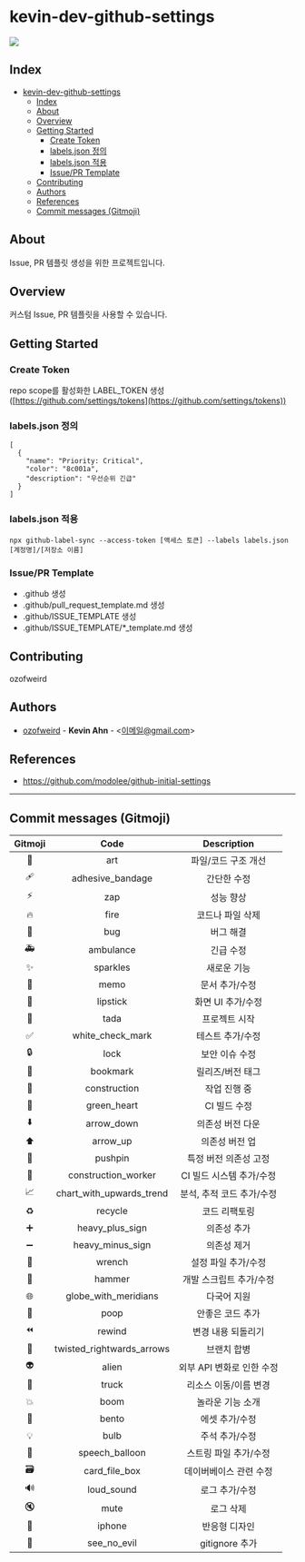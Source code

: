 # kevin-dev-github-settings

![](https://img.shields.io/badge/version-0.0.1-brightgreen)

## Index
- [kevin-dev-github-settings](#kevin-dev-github-settings)
  - [Index](#index)
  - [About](#about)
  - [Overview](#overview)
  - [Getting Started](#getting-started)
    - [Create Token](#create-token)
    - [labels.json 정의](#labelsjson-정의)
    - [labels.json 적용](#labelsjson-적용)
    - [Issue/PR Template](#issuepr-template)
  - [Contributing](#contributing)
  - [Authors](#authors)
  - [References](#references)
  - [Commit messages (Gitmoji)](#commit-messages-gitmoji)

## About
Issue, PR 템플릿 생성을 위한 프로젝트입니다.

## Overview
커스텀 Issue, PR 템플릿을 사용할 수 있습니다.

## Getting Started

### Create Token

repo scope를 활성화한 LABEL_TOKEN 생성 ([https://github.com/settings/tokens](https://github.com/settings/tokens))

### labels.json 정의
```
[
  {
    "name": "Priority: Critical",
    "color": "8c001a",
    "description": "우선순위 긴급"
  }
]
```

### labels.json 적용
```
npx github-label-sync --access-token [액세스 토큰] --labels labels.json [계정명]/[저장소 이름]
```

### Issue/PR Template
- .github 생성
- .github/pull_request_template.md 생성
- .github/ISSUE_TEMPLATE 생성
- .github/ISSUE_TEMPLATE/*_template.md 생성

## Contributing
ozofweird

## Authors
- [ozofweird](https://github.com/ozofweird) - **Kevin Ahn** - <이메일@gmail.com>

## References
- https://github.com/modolee/github-initial-settings
  
---

## Commit messages (Gitmoji)

|Gitmoji|Code|Description|
|:-----:|:---:|:--------:|
|🎨|art|파일/코드 구조 개선|
|🩹|adhesive_bandage|간단한 수정|
|⚡️|zap|성능 향상|
|🔥️|fire|코드나 파일 삭제|
|🐛️|bug|버그 해결|
|🚑️|ambulance|긴급 수정|
|✨️|sparkles|새로운 기능|
|📝️|memo|문서 추가/수정|
|💄️|lipstick|화면 UI 추가/수정|
|🎉️|tada|프로젝트 시작|
|✅️|white_check_mark|테스트 추가/수정|
|🔒️|lock|보안 이슈 수정|
|🔖️|bookmark|릴리즈/버전 태그|
|🚧|construction|작업 진행 중|
|💚|green_heart|CI 빌드 수정|
|⬇️|arrow_down|의존성 버전 다운|
|⬆️|arrow_up|의존성 버전 업|
|📌|pushpin|특정 버전 의존성 고정|
|👷|construction_worker|CI 빌드 시스템 추가/수정|
|📈|chart_with_upwards_trend|분석, 추적 코드 추가/수정|
|♻️|recycle|코드 리팩토링|
|➕|heavy_plus_sign|의존성 추가|
|➖|heavy_minus_sign|의존성 제거|
|🔧|wrench|설정 파일 추가/수정|
|🔨|hammer|개발 스크립트 추가/수정|
|🌐|globe_with_meridians|다국어 지원|
|💩|poop|안좋은 코드 추가|
|⏪|rewind|변경 내용 되돌리기|
|🔀|twisted_rightwards_arrows|브랜치 합병|
|👽|alien|외부 API 변화로 인한 수정|
|🚚|truck|리소스 이동/이름 변경|
|💥|boom|놀라운 기능 소개|
|🍱|bento|에셋 추가/수정|
|💡|bulb|주석 추가/수정|
|💬|speech_balloon|스트링 파일 추가/수정|
|🗃|card_file_box|데이버베이스 관련 수정|
|🔊|loud_sound|로그 추가/수정|
|🔇|mute|로그 삭제|
|📱|iphone|반응형 디자인|
|🙈|see_no_evil|gitignore 추가|